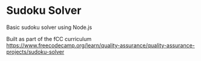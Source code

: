 # Sudoku Solver

Basic sudoku solver using Node.js

Built as part of the fCC curriculum https://www.freecodecamp.org/learn/quality-assurance/quality-assurance-projects/sudoku-solver
